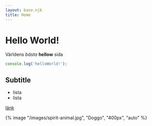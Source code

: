```yaml
---
layout: base.njk
title: Home
---
```


# Hello World!

Världens *bästa* **hellow** sida

```js
console.log('helloWorld!');
```


## Subtitle

* lista 
* lista

[länk](https://www.jensa.xyz/posts/kom-igang-med-eleventy)

<!--- ![Foul image](/images/IMG-20220801_153104_509.jpg) -->

{% image "/images/spirit-animal.jpg", "Doggo", "400px", "auto" %}